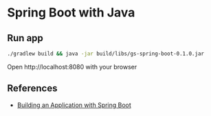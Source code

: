
# Spring Boot with Java

## Run app

```sh
./gradlew build && java -jar build/libs/gs-spring-boot-0.1.0.jar
```

Open http://localhost:8080 with your browser

## References

* [Building an Application with Spring Boot](https://spring.io/guides/gs/spring-boot/)
